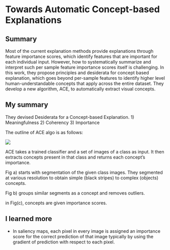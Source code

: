 # Towards Automatic Concept-based Explanations

## Summary

Most of the current explanation methods provide explanations through feature importance scores, which identify features that are important for each individual input.
However, how to systematically summarize and interpret such per sample feature importance scores itself is challenging.
In this work, they propose principles and
desiderata for concept based explanation, which goes beyond per-sample features
to identify higher level human-understandable concepts that apply across the entire
dataset. They develop a new algorithm, ACE, to automatically extract visual concepts.

## My summary

They devised Desiderata for a Concept-based Explanation. 1) Meaningfulness 2) Coherency 3) Importance

The outline of ACE algo is as follows:

![](https://github.com/luulinh90s/paper-review-interpretable-machine-learning/blob/master/images/ACE.PNG)

ACE takes a trained classifier and a set of
images of a class as input. It then extracts concepts present in that class and returns each concept’s
importance.

Fig a) starts with segmentation of the given class images. They segmented at various resolution to obtain simple (black stripes) to complex (objects) concepts.

Fig b) groups similar segments as a concept and removes outliers.

in Fig(c), concepts are given importance scores.

## I learned more

- In saliency maps, each pixel in every image is assigned an importance score for the correct
prediction of that image typically by using the gradient of prediction with respect to each pixel.
